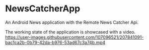 # NewsCatcherApp
An Android News application with the Remote News Catcher Api.


The working state of the application is showcased with a video.
https://user-images.githubusercontent.com/107096521/207841091-bac1ca2b-0b79-42da-b976-53ad67c3a74b.mp4

